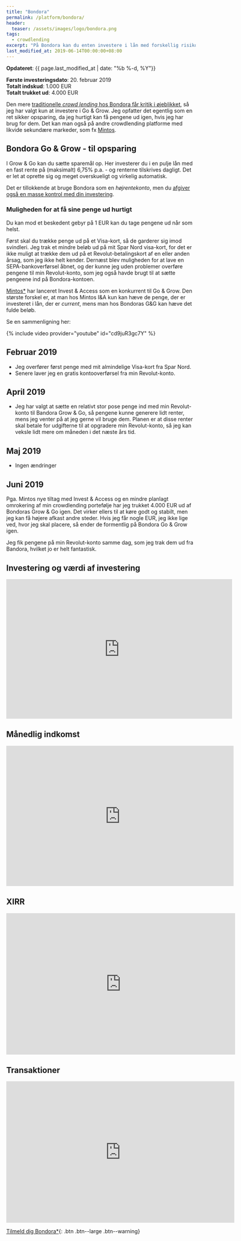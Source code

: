 ```yaml
---
title: "Bondora"
permalink: /platform/bondora/
header:
  teaser: /assets/images/logo/bondora.png
tags:
  - crowdlending
excerpt: "På Bondora kan du enten investere i lån med forskellig risiko, løbetid og rente, eller du kan investere til en fast rente på omkring 6,75% i en pulje af lån, hvor du kan trække pengene ud med det samme"
last_modified_at: 2019-06-14T00:00:00+08:00
---
```


**Opdateret**: {{ page.last_modified_at | date: "%b %-d, %Y"}}

**Første investeringsdato**: 20. februar 2019  
**Totalt indskud**: 1.000 EUR  
**Totalt trukket ud**: 4.000 EUR

Den mere [traditionelle _crowd lending_ hos Bondora får kritik i øjeblikket](https://financiallyfree.eu/portfolio-update-january-2019/), så jeg har valgt kun at investere i Go & Grow. Jeg opfatter det egentlig som en ret sikker opsparing, da jeg hurtigt kan få pengene ud igen, hvis jeg har brug for dem. Det kan man også på andre crowdlending platforme med likvide sekundære markeder, som fx [Mintos](/platform/mintos/).

## Bondora Go & Grow - til opsparing

I Grow & Go kan du sætte sparemål op. Her investerer du i en pulje lån med en fast rente på (maksimalt) 6,75% p.a. - og renterne tilskrives dagligt. Det er let at oprette sig og meget overskueligt og virkelig automatisk.

Det er tillokkende at bruge Bondora som en _højrentekonto_, men du [afgiver også en masse kontrol med din investering](https://p2pinvestor.dk/go-grow-af-bondora-ligner-den-ultimative-opsparingsmulighed-her-er-hvad-du-skal-vaere-opmaerksom-paa/).

### Muligheden for at få sine penge ud hurtigt

Du kan mod et beskedent gebyr på 1 EUR kan du tage pengene ud når som helst.

Først skal du trække penge ud på et Visa-kort, så de garderer sig imod svindleri. Jeg trak et mindre beløb ud på mit Spar Nord visa-kort, for det er ikke muligt at trække dem ud på et Revolut-betalingskort af en eller anden årsag, som jeg ikke helt kender. Dernæst blev muligheden for at lave en SEPA-bankoverførsel åbnet, og der kunne jeg uden problemer overføre pengene til min Revolut-konto, som jeg også havde brugt til at sætte pengeene ind på Bondora-kontoen.

[Mintos\*](/go/mintos/) har lanceret Invest & Access som en konkurrent til Go & Grow. Den største forskel er, at man hos Mintos I&A kun kan hæve de penge, der er investeret i lån, der er _current_, mens man hos Bondoras G&G kan hæve det fulde beløb.

Se en sammenligning her:

{% include video provider="youtube" id="cd9juR3gc7Y" %}

## Februar 2019

- Jeg overfører først penge med mit almindelige Visa-kort fra Spar Nord.
- Senere laver jeg en gratis kontooverførsel fra min Revolut-konto.

## April 2019

- Jeg har valgt at sætte en relativt stor pose penge ind med min Revolut-konto til Bandora Grow & Go, så pengene kunne generere lidt renter, mens jeg venter på at jeg gerne vil bruge dem. Planen er at disse renter skal betale for udgifterne til at opgradere min Revolut-konto, så jeg kan veksle lidt mere om måneden i det næste års tid.

## Maj 2019

- Ingen ændringer

## Juni 2019

Pga. Mintos nye tiltag med Invest & Access og en mindre planlagt omrokering af min crowdlending portefølje har jeg trukket 4.000 EUR ud af Bondoras Grow & Go igen. Det virker ellers til at køre godt og stabilt, men jeg kan få højere afkast andre steder. Hvis jeg får nogle EUR, jeg ikke lige ved, hvor jeg skal placere, så ender de formentlig på Bondora Go & Grow igen.

Jeg fik pengene på min Revolut-konto samme dag, som jeg trak dem ud fra Bandora, hvilket jo er helt fantastisk.

## Investering og værdi af investering

<iframe width="601" height="371" seamless frameborder="0" scrolling="no" src="https://docs.google.com/spreadsheets/d/e/2PACX-1vQKZZbdj1cM5A4yCXjtjhxowXHoMhioXI-OR-mEPmmGgqQhcSr250VUM8SGVvRkWZziWUYleizmqAC2/pubchart?oid=407779820&amp;format=image"></iframe>

## Månedlig indkomst

<iframe width="605" height="373" seamless frameborder="0" scrolling="no" src="https://docs.google.com/spreadsheets/d/e/2PACX-1vQKZZbdj1cM5A4yCXjtjhxowXHoMhioXI-OR-mEPmmGgqQhcSr250VUM8SGVvRkWZziWUYleizmqAC2/pubchart?oid=727172567&amp;format=image"></iframe>

## XIRR

<iframe width="609" height="376" seamless frameborder="0" scrolling="no" src="https://docs.google.com/spreadsheets/d/e/2PACX-1vQKZZbdj1cM5A4yCXjtjhxowXHoMhioXI-OR-mEPmmGgqQhcSr250VUM8SGVvRkWZziWUYleizmqAC2/pubchart?oid=2034067598&amp;format=image"></iframe>

## Transaktioner

<iframe width="607" height="376" seamless frameborder="0" scrolling="no" src="https://docs.google.com/spreadsheets/d/e/2PACX-1vQKZZbdj1cM5A4yCXjtjhxowXHoMhioXI-OR-mEPmmGgqQhcSr250VUM8SGVvRkWZziWUYleizmqAC2/pubchart?oid=2024072994&amp;format=image"></iframe>

[Tilmeld dig Bondora\*](/go/bondora/){: .btn .btn--large .btn--warning}
